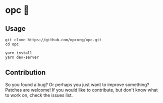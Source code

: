 
# opc 🚀




## Usage

```
git clone https://github.com/opcorg/opc.git
cd opc

yarn install
yarn dev-server
```

## Contribution 
So you found a bug? Or perhaps you just want to improve something? Patches are welcome! If you would like to contribute, but don't know what to work on, check the issues list.


